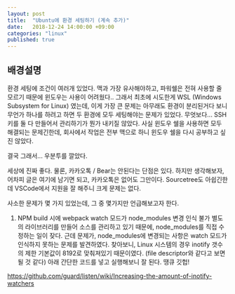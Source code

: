```yaml
---
layout: post
title:  "Ubuntu에 환경 세팅하기 (계속 추가)"
date:   2018-12-24 14:00:00 +09:00
categories: "linux"
published: true
---
```


## 배경설명
환경 세팅에 조건이 여러개 있었다. 맥과 가장 유사해야하고, 파워쉘은 전혀 사용할 줄 모르기 때문에 윈도우는 사용이 어려웠다.. 그래서 최초에 시도한게 WSL (Windows Subsystem for Linux) 였는데, 이게 가장 큰 문제는 아무래도 환경이 분리된거다 보니 무언가 하나를 하려고 하면 두 환경에 모두 세팅해야는 문제가 있었다. 무엇보다... SSH키를 둘 다 만들어서 관리하기가 뭔가 내키질 않았다. 사실 윈도우 쉘을 사용하면 모두 해결되는 문제긴한데, 회사에서 작업은 전부 맥으로 하니 윈도우 쉘을 다시 공부하고 싶진 않았다.

결국 그래서... 우분투를 깔았다.

세상에 진짜 좋다. 물론, 카카오톡 / Bear는 안된다는 단점은 있다.
하지만 생각해보자, 어차피 글은 여기에 남기면 되고, 카카오톡은 없어도 그만이다. Sourcetree도 아쉽긴한데 VSCode에서 지원을 잘 해주니 크게 문제는 없다.

사소한 문제가 몇 가지 있었는데, 그 중 몇가지만 언급해보고자 한다.

1. NPM build 시에 webpack watch 모드가 node_modules 변경 인식 불가
별도의 라이브러리를 만들어 소스를 관리하고 있기 때문에, node_modules를 직접 수정하는 일이 잦다. 근데 문제가, node_modules에 변경되는 사항은 watch 모드가 인식하지 못하는 문제를 발견하였다.
찾아보니, Linux 시스템의 경우 inotify 갯수의 제한 기본값이 8192로 맞춰져있기 때문이였다. (file descriptor와 같다고 보면 될 것 같다)
아래 간단한 코드를 넣고 실행해보니 잘 된다. 땡큐 깃헙!

https://github.com/guard/listen/wiki/Increasing-the-amount-of-inotify-watchers